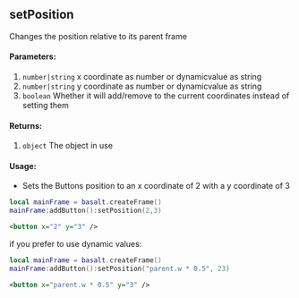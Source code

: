 ## setPosition
Changes the position relative to its parent frame
#### Parameters: 
1. `number|string` x coordinate as number or dynamicvalue as string
2. `number|string` y coordinate as number or dynamicvalue as string
3. `boolean` Whether it will add/remove to the current coordinates instead of setting them

#### Returns:
1. `object` The object in use

#### Usage:
* Sets the Buttons position to an x coordinate of 2 with a y coordinate of 3
```lua
local mainFrame = basalt.createFrame()
mainFrame:addButton():setPosition(2,3)
```
```xml
<button x="2" y="3" />
```

if you prefer to use dynamic values:
```lua
local mainFrame = basalt.createFrame()
mainFrame:addButton():setPosition("parent.w * 0.5", 23)
```
```xml
<button x="parent.w * 0.5" y="3" />
```
